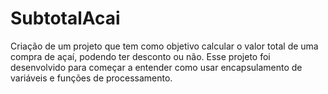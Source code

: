 # SubtotalAcai
Criação de um projeto que tem como objetivo calcular o valor total de uma compra de açaí, podendo ter desconto ou não. Esse projeto foi desenvolvido para começar a entender como usar encapsulamento de variáveis e funções de processamento.
